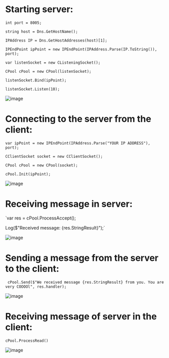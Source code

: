 # Starting server:
```
int port = 8005;

string host = Dns.GetHostName();

IPAddress IP = Dns.GetHostAddresses(host)[1];

IPEndPoint ipPoint = new IPEndPoint(IPAddress.Parse(IP.ToString()), port);

var listenSocket = new CListeningSocket();

CPool cPool = new CPool(listenSocket);

listenSocket.Bind(ipPoint);

listenSocket.Listen(10);
```


![image](https://user-images.githubusercontent.com/50167116/99145710-d248d000-2692-11eb-884d-e20298c9c495.png)


# Connecting to the server from the client:
```
var ipPoint = new IPEndPoint(IPAddress.Parse("YOUR IP ADDRESS"), port);

CClientSocket socket = new CClientSocket();

CPool cPool = new CPool(socket);

cPool.Init(ipPoint);
```


![image](https://user-images.githubusercontent.com/50167116/99145749-0fad5d80-2693-11eb-8917-752c90fef891.png)


# Receiving message in server:
`var res = cPool.ProcessAccept();

Log($"Received message: {res.StringResult}");`

![image](https://user-images.githubusercontent.com/50167116/99145758-25228780-2693-11eb-8f6a-bbb3c613a460.png)


# Sending a message from the server to the client:
` cPool.Send($"We received message {res.StringResult} from you. You are very COOOOl", res.handler);`
                 
![image](https://user-images.githubusercontent.com/50167116/99145789-60bd5180-2693-11eb-8856-54f990afd946.png)

# Receiving message of server in the client:
`cPool.ProcessRead()`

![image](https://user-images.githubusercontent.com/50167116/99145899-8b5bda00-2694-11eb-9877-03ae069f4785.png)


